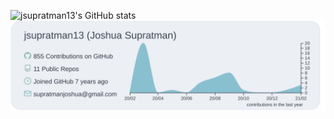 ![jsupratman13's GitHub stats](https://github-readme-stats.vercel.app/api?username=jsupratman13)
[![](https://raw.githubusercontent.com/jsupratman13/jsupratman13/main/profile-summary-card-output/nord_bright/0-profile-details.svg)](https://github.com/vn7n24fzkq/github-profile-summary-cards)
